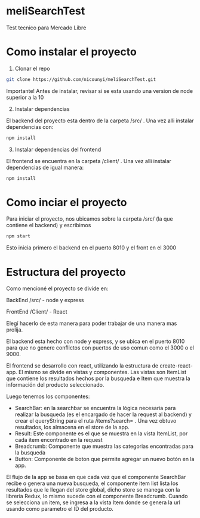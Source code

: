 # meliSearchTest
Test tecnico para Mercado Libre

# Como instalar el proyecto

1) Clonar el repo 

```bash
git clone https://github.com/nicounyi/meliSearchTest.git
```

Importante! Antes de instalar, revisar si se esta usando una version de node superior a la 10

2) Instalar dependencias

El backend del proyecto esta dentro de la carpeta /src/ . Una vez alli instalar dependencias con:

```bash
npm install
```

3) Instalar dependencias del frontend

El frontend se encuentra en la carpeta /client/ .  Una vez alli instalar dependencias de igual manera:

```bash
npm install
```

# Como inciar el proyecto

Para iniciar el proyecto, nos ubicamos sobre la carpeta /src/ (la que contiene el backend) y escribimos 

```bash
npm start
```

Esto inicia primero el backend en el puerto 8010 y el front en el 3000


# Estructura del proyecto

Como mencioné el proyecto se divide en:

BackEnd /src/ - node y express

FrontEnd /Client/ - React

Elegí hacerlo de esta manera para poder trabajar de una manera mas prolija.

El backend esta hecho con node y express, y se ubica en el puerto 8010 para que no genere conflictos con puertos de uso comun como el 3000 o el 9000. 

El frontend se desarrollo con react, utilizando la estructura de create-react-app. El mismo se divide en vistas y componentes. Las vistas son ItemList que contiene los resultados hechos por la busqueda e Item que muestra la información del producto seleccionado.

Luego tenemos los componentes:

- SearchBar: en la searchbar se encuentra la lógica necesaria para realizar la busqueda (es el encargado de hacer la request al backend)  y crear el queryString para el ruta /items?search= . Una vez obtuvo resultados, los almacena en el store de la app.
- Result: Este componente es el que se muestra en la vista ItemList, por cada item encontrado en la request
- Breadcrumb: Componente que muestra las categorias encontradas para la busqueda
- Button: Componente de boton que permite agregar un nuevo botón en la app.

El flujo de la app se basa en que cada vez que el componente SearchBar recibe o genera una nueva busqueda, el componente item list lista los resultados que le llegan del store global, dicho store se manega con la libreria Redux, lo mismo sucede con el componente Breadcrumb. Cuando se selecciona un item, se ingresa a la vista Item donde se genera la url usando como parametro el ID del producto.



